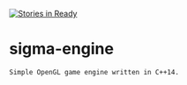 [![Stories in Ready](https://badge.waffle.io/siegelaaron94/sigma-engine.png?label=ready&title=Ready)](https://waffle.io/siegelaaron94/sigma-engine?utm_source=badge)
# sigma-engine
	Simple OpenGL game engine written in C++14.
